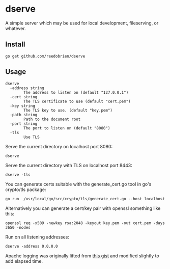 dserve
======

A simple server which may be used for local development, fileserving, or
whatever.

Install
-------

`go get github.com/reedobrien/dserve`


Usage
-----

```
dserve
  -address string
    	The address to listen on (default "127.0.0.1")
  -cert string
    	The TLS certificate to use (default "cert.pem")
  -key string
    	The TLS key to use. (default "key.pem")
  -path string
    	Path to the document root
  -port string
    	The port to listen on (default "8080")
  -tls
    	Use TLS
```

Serve the current directory on localhost port 8080:

`dserve`

Serve the current directory with TLS on localhost port 8443:

`dserve -tls`

You can generate certs suitable with the generate_cert.go tool in go's crypto/tls package:

`go run  /usr/local/go/src/crypto/tls/generate_cert.go --host localhost`

Alternatively you can generate a cert/key pair with openssl something like this:

`openssl req -x509 -newkey rsa:2048 -keyout key.pem -out cert.pem -days 3650 -nodes`

Run on all listening addresses:

`dserve -address 0.0.0.0`

Apache logging was originally lifted from [this gist](https://gist.github.com/cespare/3985516) and modified slightly to add elapsed time.
